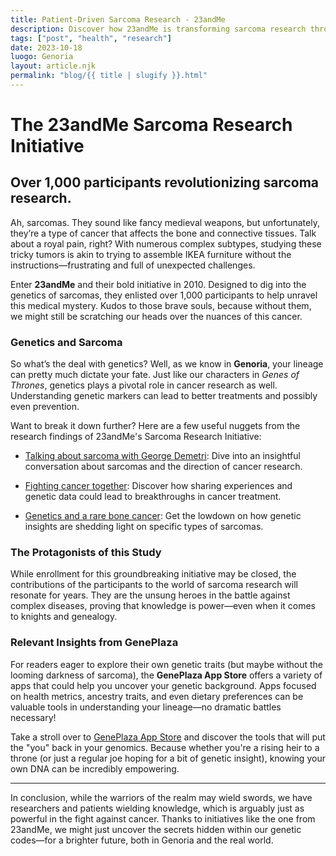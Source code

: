 ```yaml
---
title: Patient-Driven Sarcoma Research - 23andMe
description: Discover how 23andMe is transforming sarcoma research through genetic insights and patient participation. 
tags: ["post", "health", "research"]
date: 2023-10-18
luogo: Genoria
layout: article.njk
permalink: "blog/{{ title | slugify }}.html"
---
```


# The 23andMe Sarcoma Research Initiative

Over 1,000 participants revolutionizing sarcoma research.
---------------------------------------------------------

Ah, sarcomas. They sound like fancy medieval weapons, but unfortunately, they’re a type of cancer that affects the bone and connective tissues. Talk about a royal pain, right? With numerous complex subtypes, studying these tricky tumors is akin to trying to assemble IKEA furniture without the instructions—frustrating and full of unexpected challenges.

Enter **23andMe** and their bold initiative in 2010. Designed to dig into the genetics of sarcomas, they enlisted over 1,000 participants to help unravel this medical mystery. Kudos to those brave souls, because without them, we might still be scratching our heads over the nuances of this cancer.

### Genetics and Sarcoma

So what’s the deal with genetics? Well, as we know in **Genoria**, your lineage can pretty much dictate your fate. Just like our characters in *Genes of Thrones*, genetics plays a pivotal role in cancer research as well. Understanding genetic markers can lead to better treatments and possibly even prevention. 

Want to break it down further? Here are a few useful nuggets from the research findings of 23andMe's Sarcoma Research Initiative:

- [Talking about sarcoma with George Demetri](http://blog.23andme.com/news/inside-23andme/talking-about-sarcoma-with-george-demetri/): Dive into an insightful conversation about sarcomas and the direction of cancer research. 

- [Fighting cancer together](http://blog.23andme.com/health-traits/fighting-cancer-together/): Discover how sharing experiences and genetic data could lead to breakthroughs in cancer treatment. 

- [Genetics and a rare bone cancer](http://blog.23andme.com/23andme-research/snpwatch/genetics-and-a-rare-bone-cancer/): Get the lowdown on how genetic insights are shedding light on specific types of sarcomas.

### The Protagonists of this Study

While enrollment for this groundbreaking initiative may be closed, the contributions of the participants to the world of sarcoma research will resonate for years. They are the unsung heroes in the battle against complex diseases, proving that knowledge is power—even when it comes to knights and genealogy.

### Relevant Insights from GenePlaza

For readers eager to explore their own genetic traits (but maybe without the looming darkness of sarcoma), the **GenePlaza App Store** offers a variety of apps that could help you uncover your genetic background. Apps focused on health metrics, ancestry traits, and even dietary preferences can be valuable tools in understanding your lineage—no dramatic battles necessary! 

Take a stroll over to [GenePlaza App Store](https://www.GenePlaza.com/app-store) and discover the tools that will put the "you" back in your genomics. Because whether you're a rising heir to a throne (or just a regular joe hoping for a bit of genetic insight), knowing your own DNA can be incredibly empowering.

---

In conclusion, while the warriors of the realm may wield swords, we have researchers and patients wielding knowledge, which is arguably just as powerful in the fight against cancer. Thanks to initiatives like the one from 23andMe, we might just uncover the secrets hidden within our genetic codes—for a brighter future, both in Genoria and the real world.